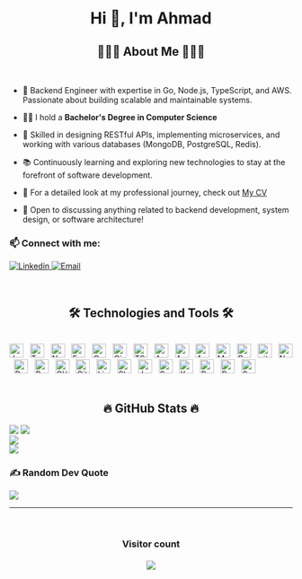 <h1 align="center">Hi 👋, I'm Ahmad</h1>
<h2 align="center">👨🏻‍💻 About Me 👨🏻‍💻</h2>
<br>

- 💼 Backend Engineer with expertise in Go, Node.js, TypeScript, and AWS. Passionate about building scalable and maintainable systems.

- 👨‍🎓 I hold a **Bachelor's Degree in Computer Science**

- 🌟 Skilled in designing RESTful APIs, implementing microservices, and working with various databases (MongoDB, PostgreSQL, Redis).

- 📚 Continuously learning and exploring new technologies to stay at the forefront of software development.

- 📄 For a detailed look at my professional journey, check out [My CV](https://www.ahmadalasiri.info/Ahmad%20Mostafa%20-%20Software%20Engineer.pdf)

- 💬 Open to discussing anything related to backend development, system design, or software architecture!

<!-- - ⚡ Fun fact: I love playing chess ♟ -->
<h3> 📫 Connect with me: </h3>
<p>
  <a href="https://linkedin.com/in/ahmadalasiri" target="blank">
    <img src="https://img.shields.io/badge/linkedin-%230077B5.svg?style=for-the-badge&logo=linkedin&logoColor=white" alt="Linkedin"/>
  </a>
  <a href="mailto:contact@ahmadalasiri.info" target="blank">
    <img src="https://img.shields.io/badge/Email-%23D14836.svg?style=for-the-badge&logo=gmail&logoColor=white" alt="Email"/>
    </a>
</p>

<br>
<h2 align="center">🛠 Technologies and Tools 🛠</h2>
<br>
<!-- https://simpleicons.org/ -->
<span><img src="https://img.shields.io/badge/JavaScript-282C34?logo=javascript&logoColor=F7DF1E" alt="JavaScript logo" title="JavaScript" height="25" /></span>
&nbsp;
<span><img src="https://img.shields.io/badge/TypeScript-282C34?logo=typescript&logoColor=3178C6" alt="TypeScript logo" title="TypeScript" height="25" /></span>
&nbsp;
<span><img src="https://img.shields.io/badge/Node.js-282C34?logo=node.js&logoColor=00F200" alt="Node.js logo" title="Node.js" height="25" /></span>
&nbsp;
<span><img src="https://img.shields.io/badge/Express-282C34?logo=express&logoColor=FFFFFF" alt="Express.js logo" title="Express.js" height="25" /></span>
&nbsp;
<span><img src="https://img.shields.io/badge/Go-282C34?logo=go&logoColor=00ADD8" alt="Go logo" title="Go" height="25" /></span>
&nbsp;
<span><img src="https://img.shields.io/badge/Gin-282C34?logo=go&logoColor=00ADD8" alt="Gin logo" title="Gin" height="25" /></span>
&nbsp;
<span><img src="https://img.shields.io/badge/TSOA-282C34?logo=typescript&logoColor=3178C6" alt="TSOA logo" title="TSOA" height="25" /></span>
&nbsp;
<span><img src="https://img.shields.io/badge/AWS-282C34?logo=amazon-aws&logoColor=FF9900" alt="AWS logo" title="AWS" height="25" /></span>
&nbsp;
<span><img src="https://img.shields.io/badge/SQS-282C34?logo=amazon-sqs&logoColor=FF9900" alt="Amazon SQS logo" title="Amazon SQS" height="25" /></span>
&nbsp;
<span><img src="https://img.shields.io/badge/EC2-282C34?logo=amazon-ec2&logoColor=FF9900" alt="Amazon EC2 logo" title="Amazon EC2" height="25" /></span>
&nbsp;
<span><img src="https://img.shields.io/badge/MongoDB-282C34?logo=mongodb&logoColor=47A248" alt="MongoDB logo" title="MongoDB" height="25" /></span>
&nbsp;
<span><img src="https://img.shields.io/badge/Redis-282C34?logo=redis&logoColor=DC382D" alt="Redis logo" title="Redis" height="25" /></span>
&nbsp;
<span><img src="https://img.shields.io/badge/git-282C34?logo=git&logoColor=F05032" alt="git logo" title="git" height="25" /></span>
&nbsp;
<span><img src="https://img.shields.io/badge/Nginx-282C34?logo=nginx&logoColor=009639" alt="Nginx logo" title="Nginx" height="25" /></span>
&nbsp;
<span><img src="https://img.shields.io/badge/Docker-282C34?logo=docker&logoColor=2496ED" alt="Docker logo" title="Docker" height="25" /></span>
&nbsp;
<span><img src="https://img.shields.io/badge/Postgres-282C34?logo=postgresql&logoColor=336791" alt="Postgres logo" title="Postgres" height="25" /></span>
&nbsp;
<span><img src="https://img.shields.io/badge/CI/CD-282C34?logo=github-actions&logoColor=2088FF" alt="CI/CD logo" title="CI/CD" height="25" /></span>
&nbsp;
<span><img src="https://img.shields.io/badge/Github%20Actions-282C34?logo=github-actions&logoColor=2088FF" alt="Github Actions logo" title="Github Actions" height="25" /></span>
&nbsp;
<span><img src="https://img.shields.io/badge/Linux-282C34?logo=linux&logoColor=FCC624" alt="Linux logo" title="Linux" height="25" /></span>
&nbsp;
<span><img src="https://img.shields.io/badge/Shell-282C34?logo=gnu-bash&logoColor=4EAA25" alt="Shell logo" title="Shell" height="25" /></span>
&nbsp;
<span><img src="https://img.shields.io/badge/Jest-282C34?logo=jest&logoColor=C21325" alt="Jest logo" title="Jest" height="25" /></span>
&nbsp;
<span><img src="https://img.shields.io/badge/Swagger-282C34?logo=swagger&logoColor=85EA2D" alt="Swagger logo" title="Swagger" height="25" /></span>
&nbsp;
<span><img src="https://img.shields.io/badge/Kafka-282C34?logo=apache-kafka&logoColor=231F20" alt="Kafka logo" title="Kafka" height="25" /></span>
&nbsp;
<span><img src="https://img.shields.io/badge/Postman-282C34?logo=postman&logoColor=FF6C37" alt="Postman logo" title="Postman" height="25" /></span>
&nbsp;
<span><img src="https://img.shields.io/badge/Pug-282C34?logo=pug&logoColor=A86454" alt="Pug logo" title="Pug" height="25" /></span>
&nbsp;
<span><img src="https://img.shields.io/badge/Socket.io-282C34?logo=socket.io&logoColor=010101" alt="Socket.io logo" title="Socket.io" height="25" /></span>
&nbsp;
<br>
<br>

<h2 align="center">🔥 GitHub Stats 🔥</h2>

![](https://github-profile-summary-cards.vercel.app/api/cards/profile-details?username=ahmadalasiri&theme=tokyonight)
![](https://github-readme-stats-git-masterrstaa-rickstaa.vercel.app/api?username=ahmadalasiri&theme=dark&hide_border=false&include_all_commits=false&count_private=true)<br/>
![](https://github-readme-streak-stats.herokuapp.com/?user=ahmadalasiri&theme=dark&hide_border=false)<br/>
![](https://github-readme-stats-git-masterrstaa-rickstaa.vercel.app/api/top-langs/?username=ahmadalasiri&theme=dark&hide_border=false&include_all_commits=false&count_private=true&layout=compact&&hide=html,ejs,css,dockerfile)

### ✍️ Random Dev Quote

![](https://quotes-github-readme.vercel.app/api?type=horizontal&theme=radical)

---

<br>
<h3 align="center"> 
  Visitor count <br><br>
  <img  src="https://profile-counter.glitch.me/ahmadalasiri/count.svg" />
</h3>
